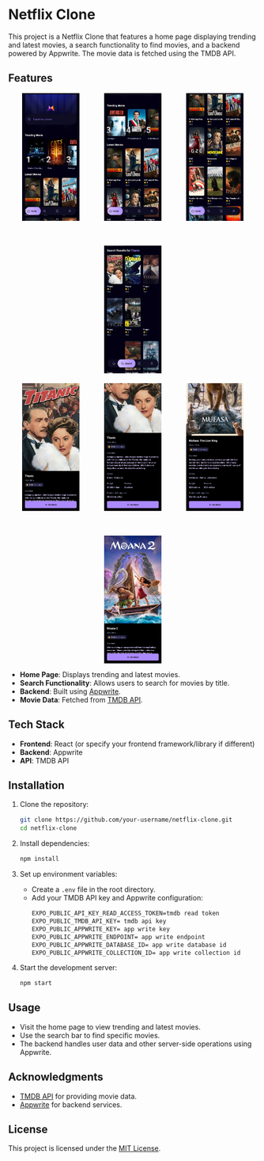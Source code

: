 # Netflix Clone

This project is a Netflix Clone that features a home page displaying trending and latest movies, a search functionality to find movies, and a backend powered by Appwrite. The movie data is fetched using the TMDB API.

## Features

<div style="display: flex; flex-wrap: wrap; gap: 50px; justify-content: center;">
   <img src="assets/images/screenshots/s1.jpg" alt="Screenshot 1" style="width: 23%; height: auto;">
   <img src="assets/images/screenshots/s2.jpg" alt="Screenshot 2" style="width: 23%; height: auto;">
   <img src="assets/images/screenshots/s3.jpg" alt="Screenshot 3" style="width: 23%; height: auto;">
   <img src="assets/images/screenshots/s4.jpg" alt="Screenshot 4" style="width: 23%; height: auto;">
</div>
<div style="display: flex; flex-wrap: wrap; gap: 50px; justify-content: center; margin-top: 20px;">
   <img src="assets/images/screenshots/s5.jpg" alt="Screenshot 5" style="width: 23%; height: auto;">
   <img src="assets/images/screenshots/s6.jpg" alt="Screenshot 6" style="width: 23%; height: auto;">
   <img src="assets/images/screenshots/s7.jpg" alt="Screenshot 7" style="width: 23%; height: auto;">
   <img src="assets/images/screenshots/s8.jpg" alt="Screenshot 7" style="width: 23%; height: auto;">
</div>

- **Home Page**: Displays trending and latest movies.
- **Search Functionality**: Allows users to search for movies by title.
- **Backend**: Built using [Appwrite](https://appwrite.io/).
- **Movie Data**: Fetched from [TMDB API](https://www.themoviedb.org/documentation/api).

## Tech Stack

- **Frontend**: React (or specify your frontend framework/library if different)
- **Backend**: Appwrite
- **API**: TMDB API

## Installation

1. Clone the repository:

   ```bash
   git clone https://github.com/your-username/netflix-clone.git
   cd netflix-clone
   ```
2. Install dependencies:

   ```bash
   npm install
   ```
3. Set up environment variables:

   - Create a `.env` file in the root directory.
   - Add your TMDB API key and Appwrite configuration:
     ```env
     EXPO_PUBLIC_API_KEY_READ_ACCESS_TOKEN=tmdb read token
     EXPO_PUBLIC_TMDB_API_KEY= tmdb api key
     EXPO_PUBLIC_APPWRITE_KEY= app write key
     EXPO_PUBLIC_APPWRITE_ENDPOINT= app write endpoint
     EXPO_PUBLIC_APPWRITE_DATABASE_ID= app write database id
     EXPO_PUBLIC_APPWRITE_COLLECTION_ID= app write collection id
     ```
4. Start the development server:

   ```bash
   npm start
   ```

## Usage

- Visit the home page to view trending and latest movies.
- Use the search bar to find specific movies.
- The backend handles user data and other server-side operations using Appwrite.

## Acknowledgments

- [TMDB API](https://www.themoviedb.org/documentation/api) for providing movie data.
- [Appwrite](https://appwrite.io/) for backend services.

## License

This project is licensed under the [MIT License](LICENSE).
